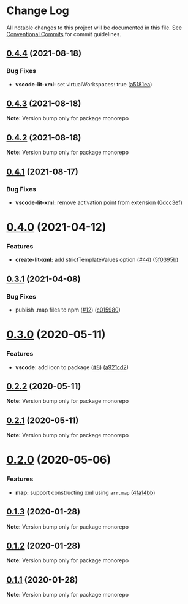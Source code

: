 # Change Log

All notable changes to this project will be documented in this file.
See [Conventional Commits](https://conventionalcommits.org) for commit guidelines.

## [0.4.4](https://github.com/nicojs/lit-xml/compare/v0.4.3...v0.4.4) (2021-08-18)


### Bug Fixes

* **vscode-lit-xml:** set virtualWorkspaces: true ([a5181ea](https://github.com/nicojs/lit-xml/commit/a5181ea0704858ef486c80703915118615de6eef))





## [0.4.3](https://github.com/nicojs/lit-xml/compare/v0.4.2...v0.4.3) (2021-08-18)

**Note:** Version bump only for package monorepo





## [0.4.2](https://github.com/nicojs/lit-xml/compare/v0.4.1...v0.4.2) (2021-08-18)

**Note:** Version bump only for package monorepo





## [0.4.1](https://github.com/nicojs/lit-xml/compare/v0.4.0...v0.4.1) (2021-08-17)


### Bug Fixes

* **vscode-lit-xml:** remove activation point from extension ([0dcc3ef](https://github.com/nicojs/lit-xml/commit/0dcc3ef3804c9cc3f8afd798c0b0ea75aa25ac97))





# [0.4.0](https://github.com/nicojs/lit-xml/compare/v0.3.1...v0.4.0) (2021-04-12)


### Features

* **create-lit-xml:** add strictTemplateValues option ([#44](https://github.com/nicojs/lit-xml/issues/44)) ([5f0395b](https://github.com/nicojs/lit-xml/commit/5f0395b45659ec54c2e46a981fcae616d7c1a629))





## [0.3.1](https://github.com/nicojs/lit-xml/compare/v0.3.0...v0.3.1) (2021-04-08)


### Bug Fixes

* publish .map files to npm ([#12](https://github.com/nicojs/lit-xml/issues/12)) ([c015980](https://github.com/nicojs/lit-xml/commit/c0159809571a1e7cf295ffb3d7d570628b301782))





# [0.3.0](https://github.com/nicojs/lit-xml/compare/v0.2.2...v0.3.0) (2020-05-11)


### Features

* **vscode:** add icon to package ([#8](https://github.com/nicojs/lit-xml/issues/8)) ([a921cd2](https://github.com/nicojs/lit-xml/commit/a921cd2283f452ad766b555209e0daed6712af27))





## [0.2.2](https://github.com/nicojs/lit-xml/compare/v0.2.1...v0.2.2) (2020-05-11)

**Note:** Version bump only for package monorepo





## [0.2.1](https://github.com/nicojs/lit-xml/compare/v0.2.0...v0.2.1) (2020-05-11)

**Note:** Version bump only for package monorepo





# [0.2.0](https://github.com/nicojs/lit-xml/compare/v0.1.3...v0.2.0) (2020-05-06)


### Features

* **map:** support constructing xml using `arr.map` ([4fa14bb](https://github.com/nicojs/lit-xml/commit/4fa14bb46b0847815abd54152ce89f58ee287ac3))





## [0.1.3](https://github.com/nicojs/lit-xml/compare/v0.1.2...v0.1.3) (2020-01-28)

**Note:** Version bump only for package monorepo





## [0.1.2](https://github.com/nicojs/lit-xml/compare/v0.1.1...v0.1.2) (2020-01-28)

**Note:** Version bump only for package monorepo





## [0.1.1](https://github.com/nicojs/lit-xml/compare/v0.1.0...v0.1.1) (2020-01-28)

**Note:** Version bump only for package monorepo
